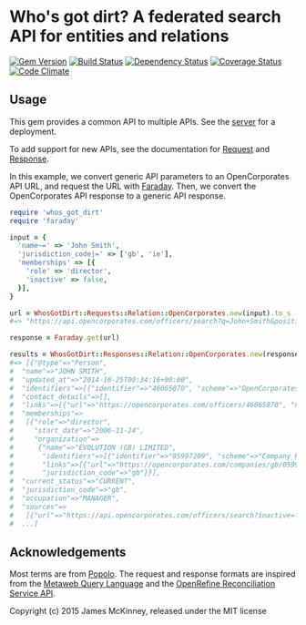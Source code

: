 # Who's got dirt? A federated search API for entities and relations

[![Gem Version](https://badge.fury.io/rb/whos_got_dirt.svg)](https://badge.fury.io/rb/whos_got_dirt)
[![Build Status](https://secure.travis-ci.org/influencemapping/whos_got_dirt-gem.png)](https://travis-ci.org/influencemapping/whos_got_dirt-gem)
[![Dependency Status](https://gemnasium.com/influencemapping/whos_got_dirt-gem.png)](https://gemnasium.com/influencemapping/whos_got_dirt-gem)
[![Coverage Status](https://coveralls.io/repos/influencemapping/whos_got_dirt-gem/badge.svg)](https://coveralls.io/r/influencemapping/whos_got_dirt-gem)
[![Code Climate](https://codeclimate.com/github/influencemapping/whos_got_dirt-gem.png)](https://codeclimate.com/github/influencemapping/whos_got_dirt-gem)

## Usage

This gem provides a common API to multiple APIs. See the [server](https://github.com/influencemapping/whos_got_dirt-server) for a deployment.

To add support for new APIs, see the documentation for [Request](http://www.rubydoc.info/gems/whos_got_dirt/WhosGotDirt/Request) and [Response](http://www.rubydoc.info/gems/whos_got_dirt/WhosGotDirt/Response).

In this example, we convert generic API parameters to an OpenCorporates API URL, and request the URL with [Faraday](https://github.com/lostisland/faraday). Then, we convert the OpenCorporates API response to a generic API response.

```ruby
require 'whos_got_dirt'
require 'faraday'

input = {
  'name~=' => 'John Smith',
  'jurisdiction_code|=' => ['gb', 'ie'],
  'memberships' => [{
    'role' => 'director',
    'inactive' => false,
  }],
}

url = WhosGotDirt::Requests::Relation::OpenCorporates.new(input).to_s
#=> "https://api.opencorporates.com/officers/search?q=John+Smith&position=director&inactive=false&jurisdiction_code=gb%7Cie&order=score"

response = Faraday.get(url)

results = WhosGotDirt::Responses::Relation::OpenCorporates.new(response).to_a
#=> [{"@type"=>"Person",
#  "name"=>"JOHN SMITH",
#  "updated_at"=>"2014-10-25T00:34:16+00:00",
#  "identifiers"=>[{"identifier"=>"46065070", "scheme"=>"OpenCorporates"}],
#  "contact_details"=>[],
#  "links"=>[{"url"=>"https://opencorporates.com/officers/46065070", "note"=>"OpenCorporates URL"}],
#  "memberships"=>
#   [{"role"=>"director",
#     "start_date"=>"2006-11-24",
#     "organization"=>
#      {"name"=>"EVOLUTION (GB) LIMITED",
#       "identifiers"=>[{"identifier"=>"05997209", "scheme"=>"Company Register"}],
#       "links"=>[{"url"=>"https://opencorporates.com/companies/gb/05997209", "note"=>"OpenCorporates URL"}],
#       "jurisdiction_code"=>"gb"}}],
#  "current_status"=>"CURRENT",
#  "jurisdiction_code"=>"gb",
#  "occupation"=>"MANAGER",
#  "sources"=>
#   [{"url"=>"https://api.opencorporates.com/officers/search?inactive=false&jurisdiction_code=gb%7Cie&order=score&position=director&q=John+Smith", "note"=>"OpenCorporates"}]},
#  ...]
```

## Acknowledgements

Most terms are from [Popolo](http://www.popoloproject.com/). The request and response formats are inspired from the [Metaweb Query Language](http://mql.freebaseapps.com/index.html) and the [OpenRefine Reconciliation Service API](https://github.com/OpenRefine/OpenRefine/wiki/Reconciliation-Service-API).

Copyright (c) 2015 James McKinney, released under the MIT license
